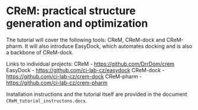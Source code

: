 # CReM: practical structure generation and optimization

The tutorial will cover the following tools: CReM, CReM-dock and CReM-pharm. It will also introduce EasyDock, which automates docking and is also a backbone of CReM-dock.

Links to individual projects:
CReM - https://github.com/DrrDom/crem
EasyDock - https://github.com/ci-lab-cz/easydock
CReM-dock - https://github.com/ci-lab-cz/crem-dock
CReM-pharm - https://github.com/ci-lab-cz/crem-pharm

Installation instructions and the tutorial itself are provided in the document `CReM_tutorial_instructons.docx`.
